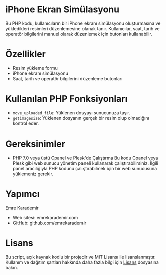 # iPhone Ekran Simülasyonu
Bu PHP kodu, kullanıcıların bir iPhone ekranı simülasyonu oluşturmasına ve yükledikleri resimleri düzenlemesine olanak tanır. Kullanıcılar, saat, tarih ve operatör bilgilerini manuel olarak düzenlemek için butonları kullanabilir.

# Özellikler
- Resim yükleme formu
- iPhone ekranı simülasyonu
- Saat, tarih ve operatör bilgilerini düzenleme butonları
# Kullanılan PHP Fonksiyonları
- `move_uploaded_file`: Yüklenen dosyayı sunucunuza taşır.
- `getimagesize`: Yüklenen dosyanın gerçek bir resim olup olmadığını kontrol eder.
# Gereksinimler
- PHP 7.0 veya üstü
Cpanel ve Plesk'de Çalıştırma
Bu kodu Cpanel veya Plesk gibi web sunucu yönetim paneli kullanarak çalıştırabilirsiniz. İlgili panel aracılığıyla PHP kodunu çalıştırabilmek için bir web sunucusuna yüklemeniz gerekir.

# Yapımcı
Emre Karademir

- Web sitesi: emrekarademir.com
- GitHub: github.com/emrekarademir

# Lisans
Bu script, açık kaynak kodlu bir projedir ve MIT Lisansı ile lisanslanmıştır. Kullanım ve dağıtım şartları hakkında daha fazla bilgi için [Lisans](LICENSE) dosyasına bakın.
